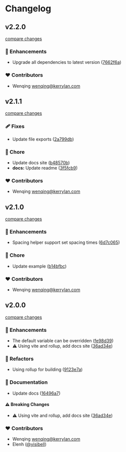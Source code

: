 # Changelog


## v2.2.0

[compare changes](https://github.com/yisibell/toolkitcss/compare/v2.1.1...v2.2.0)

### 🚀 Enhancements

- Upgrade all dependencies to latest version ([7662f6a](https://github.com/yisibell/toolkitcss/commit/7662f6a))

### ❤️ Contributors

- Wenqing <wenqing@kerrylan.com>

## v2.1.1

[compare changes](https://github.com/yisibell/toolkitcss/compare/v2.1.0...v2.1.1)

### 🩹 Fixes

- Update file exports ([2a799db](https://github.com/yisibell/toolkitcss/commit/2a799db))

### 🏡 Chore

- Update docs site ([b48570b](https://github.com/yisibell/toolkitcss/commit/b48570b))
- **docs:** Update readme ([3f5fcb9](https://github.com/yisibell/toolkitcss/commit/3f5fcb9))

### ❤️ Contributors

- Wenqing <wenqing@kerrylan.com>

## v2.1.0

[compare changes](https://github.com/yisibell/toolkitcss/compare/v2.0.0...v2.1.0)

### 🚀 Enhancements

- Spacing helper support set spacing times ([6d7c065](https://github.com/yisibell/toolkitcss/commit/6d7c065))

### 🏡 Chore

- Update example ([b14bfbc](https://github.com/yisibell/toolkitcss/commit/b14bfbc))

### ❤️ Contributors

- Wenqing <wenqing@kerrylan.com>

## v2.0.0

[compare changes](https://github.com/yisibell/toolkitcss/compare/v1.1.0...v2.0.0)

### 🚀 Enhancements

- The default variable can be overridden ([fe98d39](https://github.com/yisibell/toolkitcss/commit/fe98d39))
- ⚠️  Using vite and rollup, add docs site ([36ad34e](https://github.com/yisibell/toolkitcss/commit/36ad34e))

### 💅 Refactors

- Using rollup for building ([9123e7a](https://github.com/yisibell/toolkitcss/commit/9123e7a))

### 📖 Documentation

- Update docs ([16496a7](https://github.com/yisibell/toolkitcss/commit/16496a7))

#### ⚠️ Breaking Changes

- ⚠️  Using vite and rollup, add docs site ([36ad34e](https://github.com/yisibell/toolkitcss/commit/36ad34e))

### ❤️ Contributors

- Wenqing <wenqing@kerrylan.com>
- Elenh ([@yisibell](http://github.com/yisibell))

